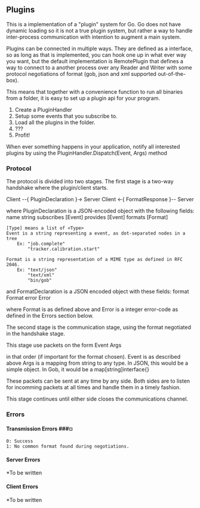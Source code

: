 ## Plugins ##

This is a implementation of a "plugin" system for Go.
Go does not have dynamic loading so it is not a true plugin system, but rather a way to handle inter-process communication with intention to augment a main system.

Plugins can be connected in multiple ways.
They are defined as a interface, so as long as that is implemented, you can hook one up in what ever way you want, but the default implementation is RemotePlugin that defines a way to connect to a another process over any Reader and Writer with some protocol negotiations of format (gob, json and xml supported out-of-the-box).

This means that together with a convenience function to run all binaries from a folder, it is easy to set up a plugin api for your program.

1. Create a PluginHandler
2. Setup some events that you subscribe to.
3. Load all the plugins in the folder.
4. ???
5. Profit!

When ever something happens in your application, notify all interested plugins by using the PluginHandler.Dispatch(Event, Args) method

### Protocol ###
The protocol is divided into two stages.
The first stage is a two-way handshake where the plugin/client starts.

Client --{ PluginDeclaration }-> Server
Client <-{   FormatResponse  }-- Server

where PluginDeclaration is a JSON-encoded object with the following fields:
	name       string
	subscribes [Event]
	provides   [Event]
	formats    [Format]

	[Type] means a list of <Type>
	Event is a string representing a event, as dot-separated nodes in a tree
		Ex: "job.complete"
			"tracker.calibration.start"

	Format is a string representation of a MIME type as defined in RFC 2046.
		Ex: "text/json"
			"text/xml"
			"bin/gob"

and FormatDeclaration is a JSON encoded object with these fields:
	format Format
	error Error

where Format is as defined above and Error is a integer error-code as defined in the Errors section below.


The second stage is the communication stage, using the format negotiated in the handshake stage.

This stage use packets on the form
	Event
	Args

in that order (if important for the format chosen).
	Event is as described above
	Args is a mapping from string to any type. In JSON, this would be a simple object. In Gob, it would be a map[string]interface{}

These packets can be sent at any time by any side.
Both sides are to listen for incomming packets at all times and handle them in a timely fashion.

This stage continues until either side closes the communications channel.

### Errors ###

#### Transmission Errors ###¤
	0: Success
	1: No common format found during negotiations.

#### Server Errors ####
*To be written

#### Client Errors ####
*To be written


